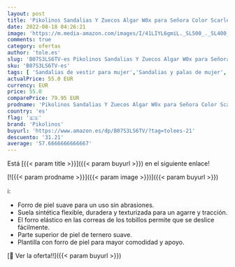 ```yaml
---
layout: post
title: 'Pikolinos Sandalias Y Zuecos Algar W0x para Señora Color Scarlet'
date: 2022-08-18 04:26:21
image: 'https://m.media-amazon.com/images/I/41LIYL6gmiL._SL500_._SL400_.jpg'
comments: true
category: ofertas
author: 'tole.es'
slug: 'B07S3LS6TV-es Pikolinos Sandalias Y Zuecos Algar W0x para Señora Color...'
sku: 'B07S3LS6TV-es'
tags: [ 'Sandalias de vestir para mujer','Sandalias y palas de mujer','Zapatos','Zapatos para mujer','Zapatos y complementos','pikolinos','zuecos','🇪🇸', ]
actualPrice: 55.0 EUR
currency: EUR
price: 55.0
comparePrice: 79.95 EUR
prodname: 'Pikolinos Sandalias Y Zuecos Algar W0x para Señora Color Scarlet'
country: 'es'
flag: '🇪🇸'
brand: 'Pikolinos'
buyurl: 'https://www.amazon.es/dp/B07S3LS6TV/?tag=tolees-21'
descuento: '31.21'
average: '57.6666666666667'
---
```


Está [{{< param title >}}]({{< param buyurl >}}) en el siguiente enlace!

[![{{< param prodname >}}]({{< param image >}})]({{< param buyurl >}})

ℹ️:

- Forro de piel suave para un uso sin abrasiones.
- Suela sintética flexible, duradera y texturizada para un agarre y tracción.
- El forro elástico en las correas de los tobillos permite que se deslice fácilmente.
- Parte superior de piel de ternero suave.
- Plantilla con forro de piel para mayor comodidad y apoyo.

[🛒 Ver la oferta!!]({{< param buyurl >}})
